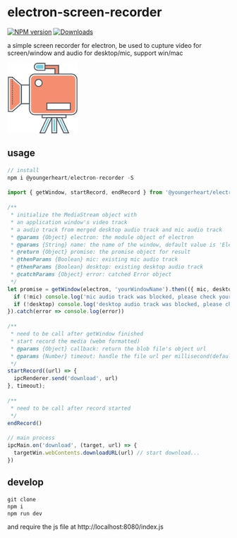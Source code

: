# electron-screen-recorder
[![NPM version](https://img.shields.io/npm/v/@youngerheart/electron-recorder.svg?sanitize=true)](https://www.npmjs.com/package/@youngerheart/electron-recorder)
[![Downloads](https://img.shields.io/npm/dm/@youngerheart/electron-recorder.svg)](http://badge.fury.io/js/@youngerheart/electron-recorder)
<p>a simple screen recorder for electron, be used to cupture video for screen/window and audio for desktop/mic, support win/mac</p>
<div>
<img src="https://raw.githubusercontent.com/youngerheart/electron-recorder/master/recorder.png" title="electron-recorder" width="160px">
</div>

## usage
```js
// install
npm i @youngerheart/electron-recorder -S

import { getWindow, startRecord, endRecord } from '@youngerheart/electron-recorder'

/**
 * initialize the MediaStream object with
 * an application window's video track
 * a audio track from merged desktop audio track and mic audio track
 * @params {Object} electron: the module object of electron
 * @params {String} name: the name of the window, default value is 'Electron'
 * @return {Object} promise: the promise object for result
 * @thenParams {Boolean} mic: existing mic audio track
 * @thenParams {Boolean} desktop: existing desktop audio track
 * @catchParams {Object} error: catched Error object
 */
let promise = getWindow(electron, 'yourWindowName').then(({ mic, desktop }) => {
  if (!mic) console.log('mic audio track was blocked, please check your devices')
  if (!desktop) console.log('desktop audio track was blocked, please check your devices')
}).catch(error => console.log(error))

/**
 * need to be call after getWindow finished
 * start record the media (webm formatted)
 * @params {Object} callback: return the blob file's object url
 * @params {Number} timeout: handle the file url per millisecond(default is 10000ms)
 */
startRecord((url) => {
  ipcRenderer.send('download', url)
}, timeout);

/**
 * need to be call after record started
 */
endRecord()

// main process
ipcMain.on('download', (target, url) => {
  targetWin.webContents.downloadURL(url) // start download...
})
```

## develop

```
git clone
npm i
npm run dev
```
and require the js file at http://localhost:8080/index.js
